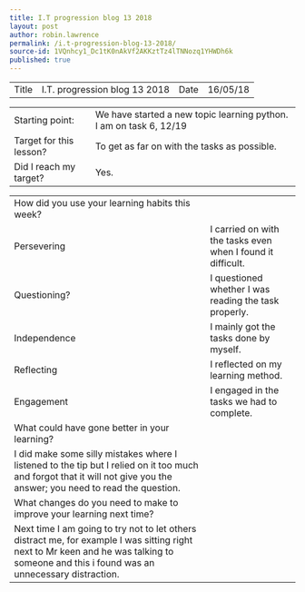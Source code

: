 ```yaml
---
title: I.T progression blog 13 2018
layout: post
author: robin.lawrence
permalink: /i.t-progression-blog-13-2018/
source-id: 1VQnhcy1_Dc1tK0nAkVf2AKKztTz4lTNNozq1YHWDh6k
published: true
---
```

<table>
  <tr>
    <td>Title</td>
    <td>I.T. progression blog 13 2018</td>
    <td>Date</td>
    <td>16/05/18</td>
  </tr>
</table>


<table>
  <tr>
    <td>Starting point:</td>
    <td>We have started a new topic learning python. I am on task 6, 12/19</td>
  </tr>
  <tr>
    <td>Target for this lesson?</td>
    <td>To get as far on with the tasks as possible.</td>
  </tr>
  <tr>
    <td>Did I reach my target? </td>
    <td>Yes.</td>
  </tr>
</table>


<table>
  <tr>
    <td>How did you use your learning habits this week?</td>
    <td></td>
  </tr>
  <tr>
    <td>Persevering</td>
    <td>I carried on with the tasks even when I found it difficult.</td>
  </tr>
  <tr>
    <td>Questioning?</td>
    <td>I questioned whether I was reading the task properly. </td>
  </tr>
  <tr>
    <td>Independence</td>
    <td>I mainly got the tasks done by myself.</td>
  </tr>
  <tr>
    <td>Reflecting</td>
    <td>I reflected on my learning method.</td>
  </tr>
  <tr>
    <td>Engagement</td>
    <td>I engaged in the tasks we had to complete.</td>
  </tr>
  <tr>
    <td>What could have gone better in your learning?</td>
    <td></td>
  </tr>
  <tr>
    <td>I did make some silly mistakes where I listened to the tip but I relied on it too much and forgot that it will not give you the answer; you need to read the question.</td>
    <td></td>
  </tr>
  <tr>
    <td>What changes do you need to make to improve your learning next time?</td>
    <td></td>
  </tr>
  <tr>
    <td>Next time I am going to try not to let others distract me, for example I was sitting right next to Mr keen and he was talking to someone and this i found was an unnecessary distraction.</td>
    <td></td>
  </tr>
</table>



